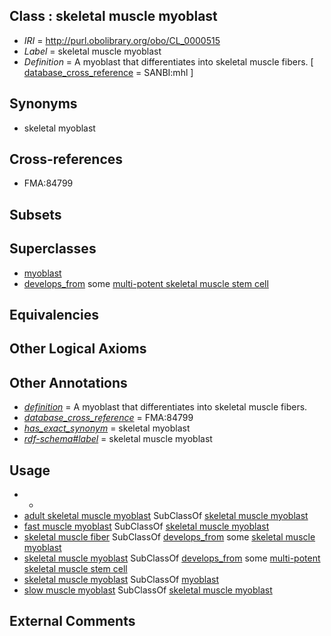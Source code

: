 
## Class : skeletal muscle myoblast

 * *IRI* = http://purl.obolibrary.org/obo/CL_0000515
 * *Label* = skeletal muscle myoblast
 * *Definition* = A myoblast that differentiates into skeletal muscle fibers. [ [database_cross_reference](../../ef/oboInOwl#hasDbXref.md) = SANBI:mhl ]

## Synonyms

 * skeletal myoblast

## Cross-references

 * FMA:84799

## Subsets


## Superclasses

 * [myoblast](../../CL/56/CL_0000056.md)
 * [develops_from](../../RO/02/RO_0002202.md) some [multi-potent skeletal muscle stem cell](../../CL/55/CL_0000355.md)

## Equivalencies


## Other Logical Axioms


## Other Annotations

 * *[definition](../../IAO/15/IAO_0000115.md)* = A myoblast that differentiates into skeletal muscle fibers.
 * *[database_cross_reference](../../ef/oboInOwl#hasDbXref.md)* = FMA:84799
 * *[has_exact_synonym](../../ym/oboInOwl#hasExactSynonym.md)* = skeletal myoblast
 * *[rdf-schema#label](../../el/rdf-schema#label.md)* = skeletal muscle myoblast

## Usage

 * -
 * [adult skeletal muscle myoblast](../../CL/17/CL_0008017.md) SubClassOf [skeletal muscle myoblast](../../CL/15/CL_0000515.md)
 * [fast muscle myoblast](../../CL/58/CL_0000858.md) SubClassOf [skeletal muscle myoblast](../../CL/15/CL_0000515.md)
 * [skeletal muscle fiber](../../CL/02/CL_0008002.md) SubClassOf [develops_from](../../RO/02/RO_0002202.md) some [skeletal muscle myoblast](../../CL/15/CL_0000515.md)
 * [skeletal muscle myoblast](../../CL/15/CL_0000515.md) SubClassOf [develops_from](../../RO/02/RO_0002202.md) some [multi-potent skeletal muscle stem cell](../../CL/55/CL_0000355.md)
 * [skeletal muscle myoblast](../../CL/15/CL_0000515.md) SubClassOf [myoblast](../../CL/56/CL_0000056.md)
 * [slow muscle myoblast](../../CL/57/CL_0000857.md) SubClassOf [skeletal muscle myoblast](../../CL/15/CL_0000515.md)

## External Comments

